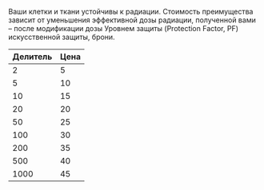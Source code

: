 Ваши клетки и ткани устойчивы к радиации. Стоимость преимущества зависит от уменьшения эффективной дозы радиации, полученной вами – после модификации дозы Уровнем защиты (Protection Factor, PF) искусственной защиты, брони.

| Делитель | Цена |
| -------- | ---- |
| 2        | 5    |
| 5        | 10   |
| 10       | 15   |
| 20       | 20   |
| 50       | 25   |
| 100      | 30   |
| 200      | 35   |
| 500      | 40   |
| 1000     | 45   |
